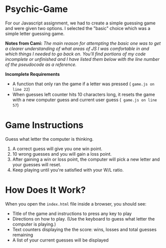 # Psychic-Game
For our Javascript assignment, we had to create a simple guessing game and were given two options. I selected the "basic" choice which was a simple letter guessing game.

**Notes from Cami:**
_The main reason for attempting the basic one was to get a clearer understanding of what areas of JS I was comfortable in and which things I needed to go back on. You'll find portions of my code incomplete or unfinished and I have listed them below with the line number of the pseudocode as a reference._

**Incomplete Requirements**
* A function that only ran the game if a letter was pressed (   ```game.js on line 22```)
* When guesses left counter hits 10 characters long, it resets the game with a new computer guess and current user guess (``` game.js on line 57```)

# Game Instructions
Guess what letter the computer is thinking.
1. A correct guess will give you one win point.
2. 10 wrong guesses and you will gain a loss point.
3. After gaining a win or loss point, the computer will pick a new letter and your guesses will reset.
4. Keep playing until you're satisfied with your W/L ratio.

# How Does It Work?
When you open the ```index.html``` file inside a browser, you should see:
* Title of the game and instructions to press any key to play
* Directions on how to play. (Use the keyboard to guess what letter the computer is playing.)
* Text counters displaying the the score: wins, losses and total guesses remaining
* A list of your current guesses will be displayed

